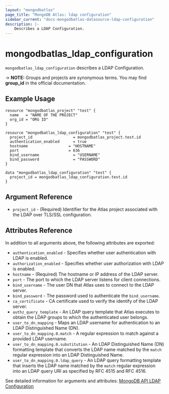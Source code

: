 ```yaml
---
layout: "mongodbatlas"
page_title: "MongoDB Atlas: ldap configuration"
sidebar_current: "docs-mongodbatlas-datasource-ldap-configuration"
description: |-
    Describes a LDAP Configuration.
---
```


# mongodbatlas_ldap_configuration

`mongodbatlas_ldap_configuration` describes a LDAP Configuration.

-> **NOTE:** Groups and projects are synonymous terms. You may find **group_id** in the official documentation.


## Example Usage

```hcl
resource "mongodbatlas_project" "test" {
  name   = "NAME OF THE PROJECT"
  org_id = "ORG ID"
}

resource "mongodbatlas_ldap_configuration" "test" {
  project_id                  = mongodbatlas_project.test.id
  authentication_enabled      = true
  hostname 					= "HOSTNAME"
  port                     	= 636
  bind_username               = "USERNAME"
  bind_password               = "PASSWORD"
}

data "mongodbatlas_ldap_configuration" "test" {
  project_id = mongodbatlas_ldap_configuration.test.id
}
```

## Argument Reference

* `project_id` - (Required) Identifier for the Atlas project associated with the LDAP over TLS/SSL configuration.

## Attributes Reference

In addition to all arguments above, the following attributes are exported:

* `authentication_enabled` - Specifies whether user authentication with LDAP is enabled.
* `authorization_enabled` - Specifies whether user authorization with LDAP is enabled.
* `hostname` - (Required) The hostname or IP address of the LDAP server.
* `port` - The port to which the LDAP server listens for client connections.
* `bind_username` - The user DN that Atlas uses to connect to the LDAP server.
* `bind_password` - The password used to authenticate the `bind_username`.
* `ca_certificate` - CA certificate used to verify the identify of the LDAP server.
* `authz_query_template` - An LDAP query template that Atlas executes to obtain the LDAP groups to which the authenticated user belongs.
* `user_to_dn_mapping` - Maps an LDAP username for authentication to an LDAP Distinguished Name (DN).
* `user_to_dn_mapping.0.match` - A regular expression to match against a provided LDAP username.
* `user_to_dn_mapping.0.substitution` - An LDAP Distinguished Name (DN) formatting template that converts the LDAP name matched by the `match` regular expression into an LDAP Distinguished Name.
* `user_to_dn_mapping.0.ldap_query` - An LDAP query formatting template that inserts the LDAP name matched by the `match` regular expression into an LDAP query URI as specified by RFC 4515 and RFC 4516.


See detailed information for arguments and attributes: [MongoDB API LDAP Configuration](https://docs.atlas.mongodb.com/reference/api/ldaps-configuration-get-current)